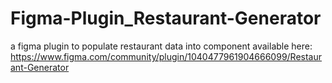 # Figma-Plugin_Restaurant-Generator

a figma plugin to populate restaurant data into component
available here: https://www.figma.com/community/plugin/1040477961904666099/Restaurant-Generator
